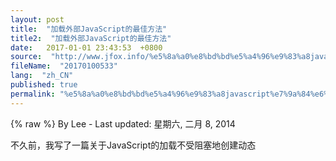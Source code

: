 ```yaml
---
layout: post
title:  "加载外部JavaScript的最佳方法"
title2:  "加载外部JavaScript的最佳方法"
date:   2017-01-01 23:43:53  +0800
source:  "http://www.jfox.info/%e5%8a%a0%e8%bd%bd%e5%a4%96%e9%83%a8javascript%e7%9a%84%e6%9c%80%e4%bd%b3%e6%96%b9%e6%b3%95.html"
fileName:  "20170100533"
lang:  "zh_CN"
published: true
permalink: "%e5%8a%a0%e8%bd%bd%e5%a4%96%e9%83%a8javascript%e7%9a%84%e6%9c%80%e4%bd%b3%e6%96%b9%e6%b3%95.html"
---
```

{% raw %}
By Lee - Last updated: 星期六, 二月 8, 2014

不久前，我写了一篇关于JavaScript的加载不受阻塞地创建动态<script>标签。当<script>标记是一个HTML文档流，浏览器必须停止渲染并等待脚本文件下载并执行，然后再继续（例子）。通过JavaScript创建一个新的<script>标签可以避免这个问题，因为它是出了文档流，所以脚本文件被下载并执行，无需等待。其结果是：动态加载JavaScript文件可以让你的网页渲染速度更快，从而提高性能。

**最好的方法**
史蒂夫在他的博客和他的书已探讨几种不同的方式来加载JavaScript而不阻塞。在思考它和试验之后，我得出的结论是，用一个为JavaScript的加载而不阻塞只是一个最佳实践方法：创建两个JavaScript文件。第一只包含必要的动态加载JavaScript代码，第二个包含其他一切必要的交互性对page.Include的第一个JavaScript文件与<script>标签在页面的底部，只是里面的初始水平</ BODY>。创建调用该函数来加载第二个JavaScript文件，并包含任何额外的初始化code.That的是第二<script>标签！真的没有必要做任何事情。关键外卖是仅具有两个JavaScript和使第一个尽可能小。例如，第一个文件只包含一个函数：

    function loadScript(url, callback){
    
        var script = document.createElement("script")
        script.type = "text/javascript";
    
        if (script.readyState){  //IE
            script.onreadystatechange = function(){
                if (script.readyState == "loaded" ||
                        script.readyState == "complete"){
                    script.onreadystatechange = null;
{% endraw %}